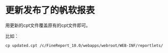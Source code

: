 # 更新发布了的帆软报表

用更新的cpt文件覆盖原有的cpt文件即可。

比如：
```
cp updated.cpt /c/FineReport_10.0/webapps/webroot/WEB-INF/reportlets/
```
